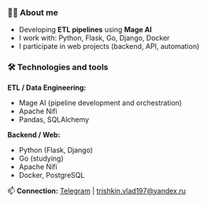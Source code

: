 ### 👨‍💻 About me  
- Developing **ETL pipelines** using **Mage AI**  
- I work with: Python, Flask, Go, Django, Docker  
- I participate in web projects (backend, API, automation)  

### 🛠️ Technologies and tools  
**ETL / Data Engineering:**  
- Mage AI (pipeline development and orchestration)
- Apache Nifi 
- Pandas, SQLAlchemy  

**Backend / Web:**  
- Python (Flask, Django)  
- Go (studying)
-  Apache Nifi
- Docker, PostgreSQL   

📫 **Connection:** [Telegram](https://t.me/Lichen_97) | trishkin.vlad197@yandex.ru
